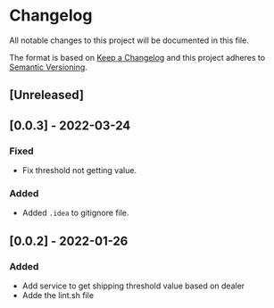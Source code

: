 # Changelog

All notable changes to this project will be documented in this file.

The format is based on [Keep a Changelog](http://keepachangelog.com/en/1.0.0/)
and this project adheres to [Semantic Versioning](http://semver.org/spec/v2.0.0.html).

## [Unreleased]

## [0.0.3] - 2022-03-24

### Fixed

- Fix threshold not getting value.

### Added

- Added `.idea` to gitignore file.

## [0.0.2] - 2022-01-26

### Added

- Add service to get shipping threshold value based on dealer
- Adde the lint.sh file
